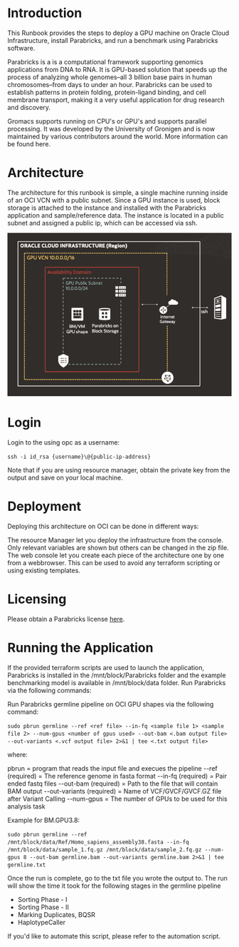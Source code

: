 # Introduction
This Runbook provides the steps to deploy a GPU machine on Oracle Cloud Infrastructure, install Parabricks, and run a benchmark using Parabricks software.

Parabricks is a is a computational framework supporting genomics applications from DNA to RNA. It is GPU-based solution that speeds up the process of analyzing whole genomes–all 3 billion base pairs in human chromosomes–from days to under an hour. Parabricks can be used to establish patterns in protein folding, protein-ligand binding, and cell membrane transport, making it a very useful application for drug research and discovery.

Gromacs supports running on CPU's or GPU's and supports parallel processing. It was developed by the University of Gronigen and is now maintained by various contributors around the world. More information can be found here.

# Architecture
The architecture for this runbook is simple, a single machine running inside of an OCI VCN with a public subnet.
Since a GPU instance is used, block storage is attached to the instance and installed with the Parabricks application and sample/reference data. The instance is located in a public subnet and assigned a public ip, which can be accessed via ssh. 

![](https://github.com/oci-hpc/oci-hpc-runbook-parabricks/blob/main/images/OCI%20Architecture.png)

# Login
Login to the using opc as a username:

   `ssh -i id_rsa {username}\@{public-ip-address}`
   
Note that if you are using resource manager, obtain the private key from the output and save on your local machine.

# Deployment
Deploying this architecture on OCI can be done in different ways:

The resource Manager let you deploy the infrastructure from the console. Only relevant variables are shown but others can be changed in the zip file.
The web console let you create each piece of the architecture one by one from a webbrowser. This can be used to avoid any terraform scripting or using existing templates.

# Licensing
Please obtain a Parabricks license [here](https://developer.nvidia.com/clara-parabricks). 

# Running the Application
If the provided terraform scripts are used to launch the application, Parabricks is installed in the /mnt/block/Parabricks folder and the example benchmarking model is available in /mnt/block/data folder. Run Parabricks via the following commands:

Run Parabricks germline pipeline on OCI GPU shapes via the following command:

`sudo pbrun germline --ref <ref file> --in-fq <sample file 1> <sample file 2> --num-gpus <number of gpus used> --out-bam <.bam output file> --out-variants <.vcf output file> 2>&1 | tee <.txt output file>`

where:

pbrun = program that reads the input file and execues the pipeline
--ref (required) = The reference genome in fasta format
--in-fq (required) = Pair ended fastq files
--out-bam (required) = Path to the file that will contain BAM output
--out-variants (required) = Name of VCF/GVCF/GVCF.GZ file after Variant Calling
--num-gpus = The number of GPUs to be used for this analysis task

Example for BM.GPU3.8:

`sudo pbrun germline --ref /mnt/block/data/Ref/Homo_sapiens_assembly38.fasta --in-fq /mnt/block/data/sample_1.fq.gz /mnt/block/data/sample_2.fq.gz --num-gpus 8 --out-bam germline.bam --out-variants germline.bam 2>&1 | tee germline.txt`

Once the run is complete, go to the txt file you wrote the output to. The run will show the time it took for the following stages in the germline pipeline 
- Sorting Phase - I
- Sorting Phase - II 
- Marking Duplicates, BQSR 
- HaplotypeCaller

If you'd like to automate this script, please refer to the automation script. 


